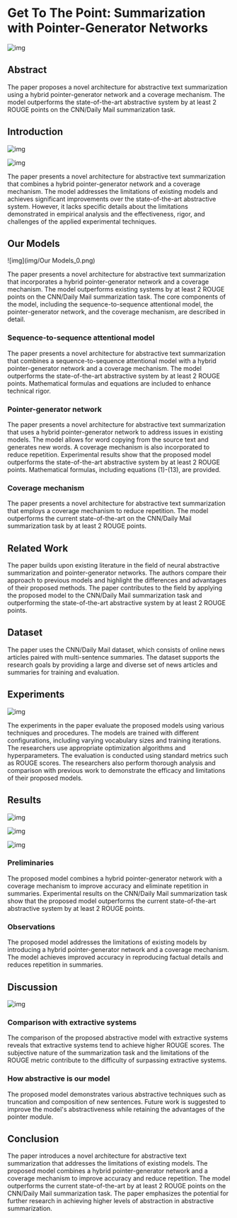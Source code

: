 # Get To The Point: Summarization with Pointer-Generator Networks



![img](img/Acknowledgment_0.png)

## Abstract


The paper proposes a novel architecture for abstractive text summarization using a hybrid pointer-generator network and a coverage mechanism. The model outperforms the state-of-the-art abstractive system by at least 2 ROUGE points on the CNN/Daily Mail summarization task.
## Introduction
![img](img/Introduction_0.png)

![img](img/Introduction_1.png)

The paper presents a novel architecture for abstractive text summarization that combines a hybrid pointer-generator network and a coverage mechanism. The model addresses the limitations of existing models and achieves significant improvements over the state-of-the-art abstractive system. However, it lacks specific details about the limitations demonstrated in empirical analysis and the effectiveness, rigor, and challenges of the applied experimental techniques.
## Our Models
![img](img/Our Models_0.png)

The paper presents a novel architecture for abstractive text summarization that incorporates a hybrid pointer-generator network and a coverage mechanism. The model outperforms existing systems by at least 2 ROUGE points on the CNN/Daily Mail summarization task. The core components of the model, including the sequence-to-sequence attentional model, the pointer-generator network, and the coverage mechanism, are described in detail.
### Sequence-to-sequence attentional model


The paper presents a novel architecture for abstractive text summarization that combines a sequence-to-sequence attentional model with a hybrid pointer-generator network and a coverage mechanism. The model outperforms the state-of-the-art abstractive system by at least 2 ROUGE points. Mathematical formulas and equations are included to enhance technical rigor.
### Pointer-generator network


The paper presents a novel architecture for abstractive text summarization that uses a hybrid pointer-generator network to address issues in existing models. The model allows for word copying from the source text and generates new words. A coverage mechanism is also incorporated to reduce repetition. Experimental results show that the proposed model outperforms the state-of-the-art abstractive system by at least 2 ROUGE points. Mathematical formulas, including equations (1)-(13), are provided.
### Coverage mechanism


The paper presents a novel architecture for abstractive text summarization that employs a coverage mechanism to reduce repetition. The model outperforms the current state-of-the-art on the CNN/Daily Mail summarization task by at least 2 ROUGE points.
## Related Work


The paper builds upon existing literature in the field of neural abstractive summarization and pointer-generator networks. The authors compare their approach to previous models and highlight the differences and advantages of their proposed methods. The paper contributes to the field by applying the proposed model to the CNN/Daily Mail summarization task and outperforming the state-of-the-art abstractive system by at least 2 ROUGE points.
## Dataset


The paper uses the CNN/Daily Mail dataset, which consists of online news articles paired with multi-sentence summaries. The dataset supports the research goals by providing a large and diverse set of news articles and summaries for training and evaluation.
## Experiments
![img](img/Experiments_0.png)

The experiments in the paper evaluate the proposed models using various techniques and procedures. The models are trained with different configurations, including varying vocabulary sizes and training iterations. The researchers use appropriate optimization algorithms and hyperparameters. The evaluation is conducted using standard metrics such as ROUGE scores. The researchers also perform thorough analysis and comparison with previous work to demonstrate the efficacy and limitations of their proposed models.
## Results
![img](img/Results_0.png)

![img](img/Results_1.png)

![img](img/Results_2.png)


### Preliminaries


The proposed model combines a hybrid pointer-generator network with a coverage mechanism to improve accuracy and eliminate repetition in summaries. Experimental results on the CNN/Daily Mail summarization task show that the proposed model outperforms the current state-of-the-art abstractive system by at least 2 ROUGE points.
### Observations


The proposed model addresses the limitations of existing models by introducing a hybrid pointer-generator network and a coverage mechanism. The model achieves improved accuracy in reproducing factual details and reduces repetition in summaries.
## Discussion
![img](img/Discussion_0.png)


### Comparison with extractive systems


The comparison of the proposed abstractive model with extractive systems reveals that extractive systems tend to achieve higher ROUGE scores. The subjective nature of the summarization task and the limitations of the ROUGE metric contribute to the difficulty of surpassing extractive systems.
### How abstractive is our model


The proposed model demonstrates various abstractive techniques such as truncation and composition of new sentences. Future work is suggested to improve the model's abstractiveness while retaining the advantages of the pointer module.
## Conclusion


The paper introduces a novel architecture for abstractive text summarization that addresses the limitations of existing models. The proposed model combines a hybrid pointer-generator network and a coverage mechanism to improve accuracy and reduce repetition. The model outperforms the current state-of-the-art by at least 2 ROUGE points on the CNN/Daily Mail summarization task. The paper emphasizes the potential for further research in achieving higher levels of abstraction in abstractive summarization.